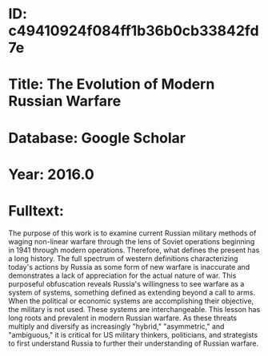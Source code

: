 # ID: c49410924f084ff1b36b0cb33842fd7e
# Title: The Evolution of Modern Russian Warfare
# Database: Google Scholar
# Year: 2016.0
# Fulltext:
The purpose of this work is to examine current Russian military methods of waging non-linear warfare through the lens of Soviet operations beginning in 1941 through modern operations.
Therefore, what defines the present has a long history.
The full spectrum of western definitions characterizing today's actions by Russia as some form of new warfare is inaccurate and demonstrates a lack of appreciation for the actual nature of war.
This purposeful obfuscation reveals Russia's willingness to see warfare as a system of systems, something defined as extending beyond a call to arms.
When the political or economic systems are accomplishing their objective, the military is not used.
These systems are interchangeable.
This lesson has long roots and prevalent in modern Russian warfare.
As these threats multiply and diversify as increasingly "hybrid," "asymmetric," and "ambiguous," it is critical for US military thinkers, politicians, and strategists to first understand Russia to further their understanding of Russian warfare.